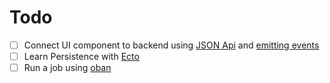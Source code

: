 # Todo
- [ ] Connect UI component to backend using [JSON Api](./README.md#json-api) and [emitting events](./README.md#ui-emit-events)
- [ ] Learn Persistence with [Ecto](./README.md##ecto)
- [ ] Run a job using [oban](./README.md#create-job)